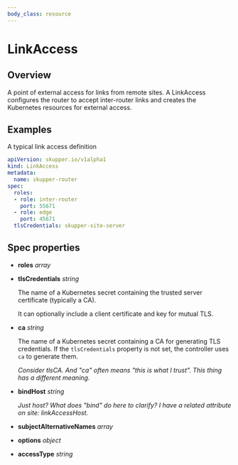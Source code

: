 ```yaml
---
body_class: resource
---
```


# LinkAccess

<section>

## Overview

A point of external access for links from remote sites.  A
LinkAccess configures the router to accept inter-router
links and creates the Kubernetes resources for external
access.


</section>

<section>

## Examples

A typical link access definition

~~~ yaml
apiVersion: skupper.io/v1alpha1
kind: LinkAccess
metadata:
  name: skupper-router
spec:
  roles:
  - role: inter-router
    port: 55671
  - role: edge
    port: 45671
  tlsCredentials: skupper-site-server
~~~
</section>

<section>

## Spec properties

- **roles** _array_

- **tlsCredentials** _string_

  The name of a Kubernetes secret containing the trusted
  server certificate (typically a CA).
  
  It can optionally include a client certificate and key for
  mutual TLS.
  

- **ca** _string_

  The name of a Kubernetes secret containing a CA for
  generating TLS credentials.  If the `tlsCredentials`
  property is not set, the controller uses `ca` to
  generate them.
  

  _Consider tlsCA.  And "ca" often means "this is what I trust".  This thing has a different meaning._

- **bindHost** _string_

  _Just host?  What does "bind" do here to clarify?  I have a related attribute on site: linkAccessHost._

- **subjectAlternativeNames** _array_

- **options** _object_

- **accessType** _string_

</section>
